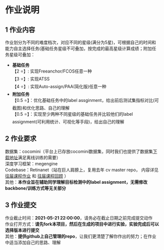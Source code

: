 # 作业说明
## 1 作业内容 
作业划分为不同的难度档次，对应不同的星级(满分为5星)，可根据自己的时间和能力自主选择任务(基础任务星级不可叠加，按完成的最高星级计算成绩；附加任务星级可叠加：    
- **基础任务**   
    【2 ⭐】: 实现Freeanchor/FCOS任意一种    
    【3 ⭐】: 实现ATSS    
    【4 ⭐】: 实现Auto-assign/PAA(简化版)任意一种    
- **附加任务**  
    【0.5 ⭐】：优化基础任务中的label assginment，给出前后测试集指标对比(可截图)和优化思路、自己的理解  
    【0.5 ⭐】：实现至少两种不同星级的基础任务并比较他们的label assignment(可利用统计、可视化等手段)，给出自己的理解  

## 2 作业要求 
数据集：cocomini（平台上已存放cocomini数据集，同时我们也提供了数据集<a href="https://1drv.ms/u/s!Amprt__M3WbSgxjhpLW1HLotXGTG?e=Hr3Y0B" target="_blank">下载地址</a>满足离线训练的需要）    
深度学习框架：megengine  
Codebase：Retinanet（站在巨人肩膀上，复用去年 cv master repo， 内容详见<a href="https://studio.brainpp.com/project/2921" target="_blank"> 往届课程作业</a> 和 <a href="https://www.bilibili.com/video/BV1Xp4y1r7WV?p=2" target="_blank"> 往届课程回顾</a> ）  
其他：**本作业旨在辅助同学理解目标检测中的label assignment，无需修改backbone/训练方式等无关部分**   


## 3 作业提交
作业截止时间：**2021-05-21 22:00:00**，请务必在截止日期之前完成提交动作  
作业打开方式：**请先fork本项目，然后在生成的项目中进行实验，实验完成后可以选择版本进行提交**  
其他：**提供github上自己管理的repo**，让我们更清楚了解你作出的努力；在作业中适当添加自己的思路、理解

